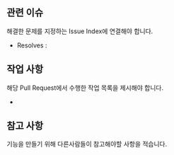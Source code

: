 ## 관련 이슈
해결한 문제를 지정하는 Issue Index에 연결해야 합니다.

- Resolves : 
 
## 작업 사항
해당 Pull Request에서 수행한 작업 목록을 제시해야 합니다.

- 

## 참고 사항
기능을 만들기 위해 다른사람들이 참고해야할 사항을 적습니다.

